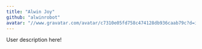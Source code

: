 ```yaml
---
title: "Alwin Joy"
github: "alwinrobot"
avatar: "//www.gravatar.com/avatar/c7310e05fd758c474128db936caab79c?d=identicon"
---
```


User description here!
